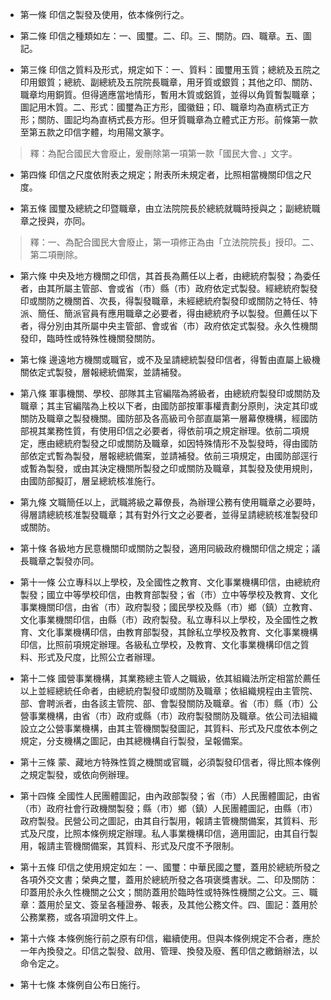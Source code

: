 * 第一條 印信之製發及使用，依本條例行之。

* 第二條 印信之種類如左：一、國璽。二、印。三、關防。四、職章。五、圖記。

* 第三條 印信之質料及形式，規定如下：一、質料：國璽用玉質；總統及五院之印用銀質；總統、副總統及五院院長職章，用牙質或銀質；其他之印、關防、職章均用銅質。但得適應當地情形，暫用木質或鋁質，並得以角質暫製職章；圖記用木質。二、形式：國璽為正方形，國徽鈕；印、職章均為直柄式正方形；關防、圖記均為直柄式長方形。但牙質職章為立體式正方形。前條第一款至第五款之印信字體，均用陽文篆字。

> 釋：為配合國民大會廢止，爰刪除第一項第一款「國民大會、」文字。

* 第四條 印信之尺度依附表之規定；附表所未規定者，比照相當機關印信之尺度。

* 第五條 國璽及總統之印暨職章，由立法院院長於總統就職時授與之；副總統職章之授與，亦同。

> 釋：一、為配合國民大會廢止，第一項修正為由「立法院院長」授印。二、第二項刪除。

* 第六條 中央及地方機關之印信，其首長為薦任以上者，由總統府製發；為委任者，由其所屬主管部、會或省（市）縣（市）政府依定式製發。經總統府製發印或關防之機關首、次長，得製發職章，未經總統府製發印或關防之特任、特派、簡任、簡派官員有應用職章之必要者，得由總統府予以製發。但薦任以下者，得分別由其所屬中央主管部、會或省（市）政府依定式製發。永久性機關發印，臨時性或特殊性機關發關防。

* 第七條 邊遠地方機關或職官，或不及呈請總統製發印信者，得暫由直屬上級機關依定式製發，層報總統備案，並請補發。

* 第八條 軍事機關、學校、部隊其主官編階為將級者，由總統府製發印或關防及職章；其主官編階為上校以下者，由國防部按軍事權責劃分原則，決定其印或關防及職章之製發機關。國防部及各高級司令部直屬第一層幕僚機構，經國防部視其業務性質，有使用印信之必要者，得依前項之規定辦理。依前二項規定，應由總統府製發之印或關防及職章，如因特殊情形不及製發時，得由國防部依定式暫為製發，層報總統備案，並請補發。依前三項規定，由國防部逕行或暫為製發，或由其決定機關所製發之印或關防及職章，其製發及使用規則，由國防部擬訂，層呈總統核准施行。

* 第九條 文職簡任以上，武職將級之幕僚長，為辦理公務有使用職章之必要時，得層請總統核准製發職章；其有對外行文之必要者，並得呈請總統核准製發印或關防。

* 第十條 各級地方民意機關印或關防之製發，適用同級政府機關印信之規定；議長職章之製發亦同。

* 第十一條 公立專科以上學校，及全國性之教育、文化事業機構印信，由總統府製發；國立中等學校印信，由教育部製發；省（市）立中等學校及教育、文化事業機關印信，由省（市）政府製發；國民學校及縣（市）鄉（鎮）立教育、文化事業機關印信，由縣（市）政府製發。私立專科以上學校，及全國性之教育、文化事業機構印信，由教育部製發，其餘私立學校及教育、文化事業機構印信，比照前項規定辦理。各級私立學校，及教育、文化事業機構印信之質料、形式及尺度，比照公立者辦理。

* 第十二條 國營事業機構，其業務總主管人之職級，依其組織法所定相當於薦任以上並經總統任命者，由總統府製發印或關防及職章；依組織規程由主管院、部、會聘派者，由各該主管院、部、會製發關防及職章。省（市）縣（市）公營事業機構，由省（市）政府或縣（市）政府製發關防及職章。依公司法組織設立之公營事業機構，由其主管機關製發圖記，其質料、形式及尺度依本例之規定，分支機構之圖記，由其總機構自行製發，呈報備案。

* 第十三條 蒙、藏地方特殊性質之機關或官職，必須製發印信者，得比照本條例之規定製發，或依向例辦理。

* 第十四條 全國性人民團體圖記，由內政部製發；省（市）人民團體圖記，由省（市）政府社會行政機關製發；縣（市）鄉（鎮）人民團體圖記，由縣（市）政府製發。民營公司之圖記，由其自行製用，報請主管機關備案，其質料、形式及尺度，比照本條例規定辦理。私人事業機構印信，適用圖記，由其自行製用，報請主管機關備案，其質料、形式及尺度不予限制。

* 第十五條 印信之使用規定如左：一、國璽：中華民國之璽，蓋用於總統所發之各項外交文書；榮典之璽，蓋用於總統所發之各項褒獎書狀。二、印及關防：印蓋用於永久性機關之公文；關防蓋用於臨時性或特殊性機關之公文。三、職章：蓋用於呈文、簽呈各種證券、報表，及其他公務文件。四、圖記：蓋用於公務業務，或各項證明文件上。

* 第十六條 本條例施行前之原有印信，繼續使用。但與本條例規定不合者，應於一年內換發之。印信之製發、啟用、管理、換發及廢、舊印信之繳銷辦法，以命令定之。

* 第十七條 本條例自公布日施行。

